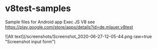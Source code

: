 # v8test-samples

Sample files for Android app Exec JS V8 see https://play.google.com/store/apps/details?id=de.mlauer.v8test

![Alt text](/screenshots/Screenshot_2020-06-27-12-05-44.png raw=true "Screenshot input form")

